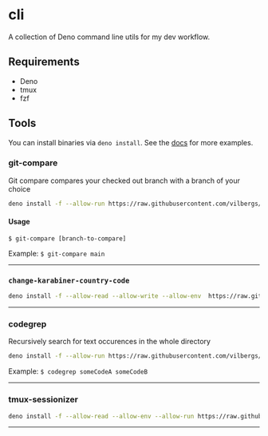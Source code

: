 # cli

A collection of Deno command line utils for my dev workflow.

## Requirements

- Deno
- tmux
- fzf

## Tools

You can install binaries via `deno install`. See the [docs](https://deno.land/manual/tools/script_installer) for more examples.

### git-compare

Git compare compares your checked out branch with a branch of your choice

```bash
deno install -f --allow-run https://raw.githubusercontent.com/vilbergs/cli/main/git-compare.ts
```

#### Usage

`$ git-compare [branch-to-compare]`

Example: `$ git-compare main`

<hr>

### `change-karabiner-country-code`

```bash
deno install -f --allow-read --allow-write --allow-env  https://raw.githubusercontent.com/vilbergs/cli/main/change-karabiner-country-code.ts
```

<hr>

### codegrep

Recursively search for text occurences in the whole directory

```bash
deno install -f --allow-run https://raw.githubusercontent.com/vilbergs/cli/main/codegrep.ts
```

Example: `$ codegrep someCodeA someCodeB`

<hr>

### tmux-sessionizer

```bash
deno install -f --allow-read --allow-env --allow-run https://raw.githubusercontent.com/vilbergs/cli/main/tmux-sessionizer.ts
```

<hr>
